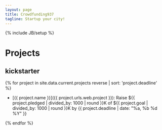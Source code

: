 ```yaml
---
layout: page
title: Crowdfunding937
tagline: Startup your city!
---
```

{% include JB/setup %}

# Projects

## kickstarter

{% for project in site.data.current.projects reverse | sort: 'project.deadline' %}
  - [{{ project.name }}]({{ project.urls.web.project }}): Raise ${{ project.pledged | divided_by: 1000 | round }}K of ${{ project.goal | divided_by: 1000 | round }}K by {{ project.deadline | date: "%a, %b %d %Y" }}

{% endfor %}
